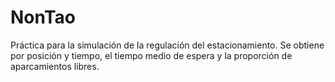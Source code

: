 # NonTao
Práctica para la simulación de la regulación del estacionamiento. Se obtiene por posición y tiempo, el tiempo medio de espera y la proporción de aparcamientos libres.
